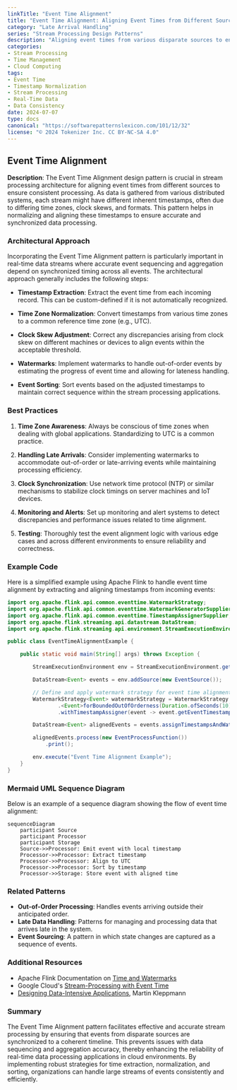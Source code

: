 ```yaml
---
linkTitle: "Event Time Alignment"
title: "Event Time Alignment: Aligning Event Times from Different Sources"
category: "Late Arrival Handling"
series: "Stream Processing Design Patterns"
description: "Aligning event times from various disparate sources to ensure consistent and accurate real-time stream processing by normalizing timestamps across different systems."
categories:
- Stream Processing
- Time Management
- Cloud Computing
tags:
- Event Time
- Timestamp Normalization
- Stream Processing
- Real-Time Data
- Data Consistency
date: 2024-07-07
type: docs
canonical: "https://softwarepatternslexicon.com/101/12/32"
license: "© 2024 Tokenizer Inc. CC BY-NC-SA 4.0"
---
```


## Event Time Alignment

**Description**: The Event Time Alignment design pattern is crucial in stream processing architecture for aligning event times from different sources to ensure consistent processing. As data is gathered from various distributed systems, each stream might have different inherent timestamps, often due to differing time zones, clock skews, and formats. This pattern helps in normalizing and aligning these timestamps to ensure accurate and synchronized data processing.

### Architectural Approach

Incorporating the Event Time Alignment pattern is particularly important in real-time data streams where accurate event sequencing and aggregation depend on synchronized timing across all events. The architectural approach generally includes the following steps:

- **Timestamp Extraction**: Extract the event time from each incoming record. This can be custom-defined if it is not automatically recognized.
  
- **Time Zone Normalization**: Convert timestamps from various time zones to a common reference time zone (e.g., UTC).
  
- **Clock Skew Adjustment**: Correct any discrepancies arising from clock skew on different machines or devices to align events within the acceptable threshold.

- **Watermarks**: Implement watermarks to handle out-of-order events by estimating the progress of event time and allowing for lateness handling.

- **Event Sorting**: Sort events based on the adjusted timestamps to maintain correct sequence within the stream processing applications.

### Best Practices

1. **Time Zone Awareness**: Always be conscious of time zones when dealing with global applications. Standardizing to UTC is a common practice.
   
2. **Handling Late Arrivals**: Consider implementing watermarks to accommodate out-of-order or late-arriving events while maintaining processing efficiency.

3. **Clock Synchronization**: Use network time protocol (NTP) or similar mechanisms to stabilize clock timings on server machines and IoT devices.

4. **Monitoring and Alerts**: Set up monitoring and alert systems to detect discrepancies and performance issues related to time alignment.

5. **Testing**: Thoroughly test the event alignment logic with various edge cases and across different environments to ensure reliability and correctness.

### Example Code

Here is a simplified example using Apache Flink to handle event time alignment by extracting and aligning timestamps from incoming events:

```java
import org.apache.flink.api.common.eventtime.WatermarkStrategy;
import org.apache.flink.api.common.eventtime.WatermarkGeneratorSupplier;
import org.apache.flink.api.common.eventtime.TimestampAssignerSupplier;
import org.apache.flink.streaming.api.datastream.DataStream;
import org.apache.flink.streaming.api.environment.StreamExecutionEnvironment;

public class EventTimeAlignmentExample {

    public static void main(String[] args) throws Exception {

        StreamExecutionEnvironment env = StreamExecutionEnvironment.getExecutionEnvironment();

        DataStream<Event> events = env.addSource(new EventSource());

        // Define and apply watermark strategy for event time alignment
        WatermarkStrategy<Event> watermarkStrategy = WatermarkStrategy
                .<Event>forBoundedOutOfOrderness(Duration.ofSeconds(10))
                .withTimestampAssigner(event -> event.getEventTimestamp());

        DataStream<Event> alignedEvents = events.assignTimestampsAndWatermarks(watermarkStrategy);

        alignedEvents.process(new EventProcessFunction())
            .print();

        env.execute("Event Time Alignment Example");
    }
}
```

### Mermaid UML Sequence Diagram

Below is an example of a sequence diagram showing the flow of event time alignment:

```mermaid
sequenceDiagram
    participant Source
    participant Processor
    participant Storage
    Source->>Processor: Emit event with local timestamp
    Processor->>Processor: Extract timestamp
    Processor->>Processor: Align to UTC
    Processor->>Processor: Sort by timestamp
    Processor->>Storage: Store event with aligned time
```

### Related Patterns

- **Out-of-Order Processing**: Handles events arriving outside their anticipated order.
- **Late Data Handling**: Patterns for managing and processing data that arrives late in the system.
- **Event Sourcing**: A pattern in which state changes are captured as a sequence of events.

### Additional Resources

- Apache Flink Documentation on [Time and Watermarks](https://nightlies.apache.org/flink/flink-docs-release-1.15/docs/concepts/time/)
- Google Cloud's [Stream-Processing with Event Time](https://cloud.google.com/architecture/stream-processing-event-time)
- [Designing Data-Intensive Applications](https://dataintensive.net/), Martin Kleppmann

### Summary

The Event Time Alignment pattern facilitates effective and accurate stream processing by ensuring that events from disparate sources are synchronized to a coherent timeline. This prevents issues with data sequencing and aggregation accuracy, thereby enhancing the reliability of real-time data processing applications in cloud environments. By implementing robust strategies for time extraction, normalization, and sorting, organizations can handle large streams of events consistently and efficiently.
